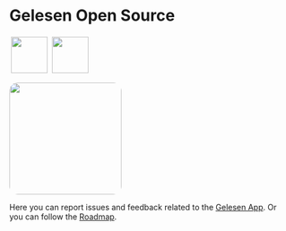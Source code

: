 # Gelesen Open Source

<a href="https://apps.apple.com/us/app/gelesen/id6553989171"><img src="https://gelesen.app/images/appstore.webp" height="65px" style="padding: 2.5px;"></a>
<a href="https://play.google.com/store/apps/details?id=gelesen.app"><img src="https://gelesen.app/images/googleplay.png" height="65px" style="padding: 2.5px;"></a>

<a href="https://discord.gg/dSC639j3up"><img src="https://gelesen.app/images/discord.png" width="200px" style="border-radius:15px;"></a>

Here you can report issues and feedback related to the [Gelesen App](https://gelesen.app). Or you can follow the [Roadmap](https://github.com/orgs/doppeltilde/projects/1).

